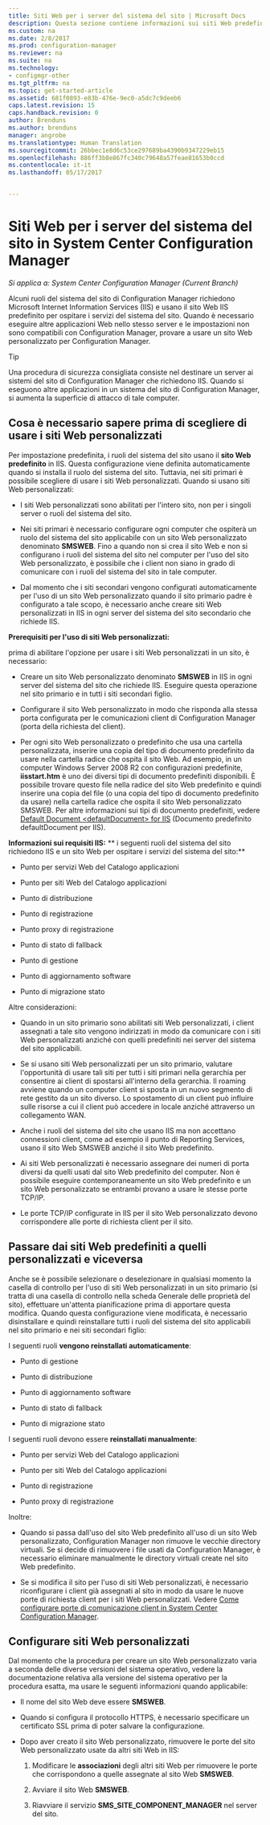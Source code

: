 ```yaml
---
title: Siti Web per i server del sistema del sito | Microsoft Docs
description: Questa sezione contiene informazioni sui siti Web predefiniti e personalizzati per i server del sistema del sito in System Center Configuration Manager.
ms.custom: na
ms.date: 2/8/2017
ms.prod: configuration-manager
ms.reviewer: na
ms.suite: na
ms.technology:
- configmgr-other
ms.tgt_pltfrm: na
ms.topic: get-started-article
ms.assetid: 681f0893-e83b-476e-9ec0-a5dc7c9deeb6
caps.latest.revision: 15
caps.handback.revision: 0
author: Brenduns
ms.author: brenduns
manager: angrobe
ms.translationtype: Human Translation
ms.sourcegitcommit: 26bbec1e8d6c53ce297689ba4390b9347229eb15
ms.openlocfilehash: 886ff3b8e867fc340c79648a57feae81653b0ccd
ms.contentlocale: it-it
ms.lasthandoff: 05/17/2017


---
```

# <a name="websites-for-site-system-servers-in-system-center-configuration-manager"></a>Siti Web per i server del sistema del sito in System Center Configuration Manager

*Si applica a: System Center Configuration Manager (Current Branch)*

Alcuni ruoli del sistema del sito di Configuration Manager richiedono Microsoft Internet Information Services (IIS) e usano il sito Web IIS predefinito per ospitare i servizi del sistema del sito. Quando è necessario eseguire altre applicazioni Web nello stesso server e le impostazioni non sono compatibili con Configuration Manager, provare a usare un sito Web personalizzato per Configuration Manager.  

> [!TIP]  
>  Una procedura di sicurezza consigliata consiste nel destinare un server ai sistemi del sito di Configuration Manager che richiedono IIS. Quando si eseguono altre applicazioni in un sistema del sito di Configuration Manager, si aumenta la superficie di attacco di tale computer.  




##  <a name="BKMK_What2Know"></a> Cosa è necessario sapere prima di scegliere di usare i siti Web personalizzati  
 Per impostazione predefinita, i ruoli del sistema del sito usano il **sito Web predefinito** in IIS. Questa configurazione viene definita automaticamente quando si installa il ruolo del sistema del sito. Tuttavia, nei siti primari è possibile scegliere di usare i siti Web personalizzati. Quando si usano siti Web personalizzati:  

-   I siti Web personalizzati sono abilitati per l'intero sito, non per i singoli server o ruoli del sistema del sito.  

-   Nei siti primari è necessario configurare ogni computer che ospiterà un ruolo del sistema del sito applicabile con un sito Web personalizzato denominato **SMSWEB**. Fino a quando non si crea il sito Web e non si configurano i ruoli del sistema del sito nel computer per l'uso del sito Web personalizzato, è possibile che i client non siano in grado di comunicare con i ruoli del sistema del sito in tale computer.  

-   Dal momento che i siti secondari vengono configurati automaticamente per l'uso di un sito Web personalizzato quando il sito primario padre è configurato a tale scopo, è necessario anche creare siti Web personalizzati in IIS in ogni server del sistema del sito secondario che richiede IIS.  


  **Prerequisiti per l'uso di siti Web personalizzati:**  

 prima di abilitare l'opzione per usare i siti Web personalizzati in un sito, è necessario:  

-   Creare un sito Web personalizzato denominato **SMSWEB** in IIS in ogni server del sistema del sito che richiede IIS. Eseguire questa operazione nel sito primario e in tutti i siti secondari figlio.  

-   Configurare il sito Web personalizzato in modo che risponda alla stessa porta configurata per le comunicazioni client di Configuration Manager (porta della richiesta del client).  

-   Per ogni sito Web personalizzato o predefinito che usa una cartella personalizzata, inserire una copia del tipo di documento predefinito da usare nella cartella radice che ospita il sito Web. Ad esempio, in un computer Windows Server 2008 R2 con configurazioni predefinite, **iisstart.htm** è uno dei diversi tipi di documento predefiniti disponibili. È possibile trovare questo file nella radice del sito Web predefinito e quindi inserire una copia del file (o una copia del tipo di documento predefinito da usare) nella cartella radice che ospita il sito Web personalizzato SMSWEB. Per altre informazioni sui tipi di documento predefiniti, vedere [Default Document &lt;defaultDocument\> for IIS](http://www.iis.net/configreference/system.webserver/defaultdocument) (Documento predefinito defaultDocument per IIS).  

**Informazioni sui requisiti IIS:**
** i seguenti ruoli del sistema del sito richiedono IIS e un sito Web per ospitare i servizi del sistema del sito:**  

-   Punto per servizi Web del Catalogo applicazioni  

-   Punto per siti Web del Catalogo applicazioni  

-   Punto di distribuzione  

-   Punto di registrazione  

-   Punto proxy di registrazione  

-   Punto di stato di fallback  

-   Punto di gestione  

-   Punto di aggiornamento software  

-   Punto di migrazione stato  

Altre considerazioni:  

-   Quando in un sito primario sono abilitati siti Web personalizzati, i client assegnati a tale sito vengono indirizzati in modo da comunicare con i siti Web personalizzati anziché con quelli predefiniti nei server del sistema del sito applicabili.  

-   Se si usano siti Web personalizzati per un sito primario, valutare l'opportunità di usare tali siti per tutti i siti primari nella gerarchia per consentire ai client di spostarsi all'interno della gerarchia. Il roaming avviene quando un computer client si sposta in un nuovo segmento di rete gestito da un sito diverso. Lo spostamento di un client può influire sulle risorse a cui il client può accedere in locale anziché attraverso un collegamento WAN.  

-   Anche i ruoli del sistema del sito che usano IIS ma non accettano connessioni client, come ad esempio il punto di Reporting Services, usano il sito Web SMSWEB anziché il sito Web predefinito.  

-   Ai siti Web personalizzati è necessario assegnare dei numeri di porta diversi da quelli usati dal sito Web predefinito del computer. Non è possibile eseguire contemporaneamente un sito Web predefinito e un sito Web personalizzato se entrambi provano a usare le stesse porte TCP/IP.  

-   Le porte TCP/IP configurate in IIS per il sito Web personalizzato devono corrispondere alle porte di richiesta client per il sito.  

## <a name="switch-between-default-and-custom-websites"></a>Passare dai siti Web predefiniti a quelli personalizzati e viceversa  
Anche se è possibile selezionare o deselezionare in qualsiasi momento la casella di controllo per l'uso di siti Web personalizzati in un sito primario (si tratta di una casella di controllo nella scheda Generale delle proprietà del sito), effettuare un'attenta pianificazione prima di apportare questa modifica. Quando questa configurazione viene modificata, è necessario disinstallare e quindi reinstallare tutti i ruoli del sistema del sito applicabili nel sito primario e nei siti secondari figlio:  

I seguenti ruoli **vengono reinstallati automaticamente**:  

-   Punto di gestione  

-   Punto di distribuzione  

-   Punto di aggiornamento software  

-   Punto di stato di fallback  

-   Punto di migrazione stato  

I seguenti ruoli devono essere **reinstallati manualmente**:  

-   Punto per servizi Web del Catalogo applicazioni  

-   Punto per siti Web del Catalogo applicazioni  

-   Punto di registrazione  

-   Punto proxy di registrazione  

Inoltre:  

-   Quando si passa dall'uso del sito Web predefinito all'uso di un sito Web personalizzato, Configuration Manager non rimuove le vecchie directory virtuali. Se si decide di rimuovere i file usati da Configuration Manager, è necessario eliminare manualmente le directory virtuali create nel sito Web predefinito.  

-   Se si modifica il sito per l'uso di siti Web personalizzati, è necessario riconfigurare i client già assegnati al sito in modo da usare le nuove porte di richiesta client per i siti Web personalizzati. Vedere [Come configurare porte di comunicazione client in System Center Configuration Manager](../../../core/clients/deploy/configure-client-communication-ports.md).  

## <a name="set-up-custom-websites"></a>Configurare siti Web personalizzati  
Dal momento che la procedura per creare un sito Web personalizzato varia a seconda delle diverse versioni del sistema operativo, vedere la documentazione relativa alla versione del sistema operativo per la procedura esatta, ma usare le seguenti informazioni quando applicabile:  

-   Il nome del sito Web deve essere **SMSWEB**.  

-   Quando si configura il protocollo HTTPS, è necessario specificare un certificato SSL prima di poter salvare la configurazione.  

-   Dopo aver creato il sito Web personalizzato, rimuovere le porte del sito Web personalizzato usate da altri siti Web in IIS:  

    1.  Modificare le **associazioni** degli altri siti Web per rimuovere le porte che corrispondono a quelle assegnate al sito Web **SMSWEB**.  

    2.  Avviare il sito Web **SMSWEB**.  

    3.  Riavviare il servizio **SMS_SITE_COMPONENT_MANAGER** nel server del sito.  


